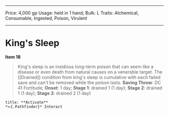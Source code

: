 
---
Price: 4,000 gp
Usage: held in 1 hand;
Bulk: L
Traits: Alchemical, Consumable, Ingested, Poison, Virulent

---

# King's Sleep

**Item 18**

> King's sleep is an insidious long-term poison that can seem like a disease or even death from natural causes on a venerable target. The [[Drained]] condition from king's sleep is cumulative with each failed save and can't be removed while the poison lasts.
**Saving Throw**: DC 41 Fortitude;
**Onset**: 1 day;
**Stage 1**: drained 1 (1 day);
**Stage 2**: drained 1 (1 day);
**Stage 3**: drained 2 (1 day)

```ad-embed-ability
title: **Activate**
*⬻{.Pathfinder}* Interact 
```

